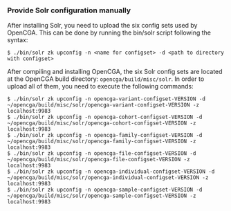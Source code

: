 ### Provide Solr configuration manually

After installing Solr, you need to upload the six config sets used by OpenCGA. This can be done by running the bin/solr script
following the syntax:

```
$ ./bin/solr zk upconfig -n <name for configset> -d <path to directory with configset>
```

After compiling and installing OpenCGA, the six Solr config sets are located at the OpenCGA build directory: `opencga/build/misc/solr`.
In order to upload all of them, you need to execute the following commands:

```
$ ./bin/solr zk upconfig -n opencga-variant-configset-VERSION -d ~/opencga/build/misc/solr/opencga-variant-configset-VERSION -z localhost:9983
$ ./bin/solr zk upconfig -n opencga-cohort-configset-VERSION -d ~/opencga/build/misc/solr/opencga-cohort-configset-VERSION -z localhost:9983
$ ./bin/solr zk upconfig -n opencga-family-configset-VERSION -d ~/opencga/build/misc/solr/opencga-family-configset-VERSION -z localhost:9983
$ ./bin/solr zk upconfig -n opencga-file-configset-VERSION -d ~/opencga/build/misc/solr/opencga-file-configset-VERSION -z localhost:9983
$ ./bin/solr zk upconfig -n opencga-individual-configset-VERSION -d ~/opencga/build/misc/solr/opencga-individual-configset-VERSION -z localhost:9983
$ ./bin/solr zk upconfig -n opencga-sample-configset-VERSION -d ~/opencga/build/misc/solr/opencga-sample-configset-VERSION -z localhost:9983

```